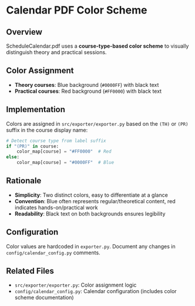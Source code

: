 # Calendar PDF Color Scheme

## Overview
ScheduleCalendar.pdf uses a **course-type-based color scheme** to visually distinguish theory and practical sessions.

## Color Assignment
- **Theory courses**: Blue background (`#0000FF`) with black text
- **Practical courses**: Red background (`#FF0000`) with black text

## Implementation
Colors are assigned in `src/exporter/exporter.py` based on the `(TH)` or `(PR)` suffix in the course display name:

```python
# Detect course type from label suffix
if "(PR)" in course:
    color_map[course] = "#FF0000"  # Red
else:
    color_map[course] = "#0000FF"  # Blue
```

## Rationale
- **Simplicity**: Two distinct colors, easy to differentiate at a glance
- **Convention**: Blue often represents regular/theoretical content, red indicates hands-on/practical work
- **Readability**: Black text on both backgrounds ensures legibility

## Configuration
Color values are hardcoded in `exporter.py`. Document any changes in `config/calendar_config.py` comments.

## Related Files
- `src/exporter/exporter.py`: Color assignment logic
- `config/calendar_config.py`: Calendar configuration (includes color scheme documentation)
